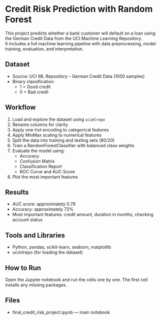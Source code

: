 # Credit Risk Prediction with Random Forest

This project predicts whether a bank customer will default on a loan using the German Credit Data from the UCI Machine Learning Repository.  
It includes a full machine learning pipeline with data preprocessing, model training, evaluation, and interpretation.

## Dataset
- Source: UCI ML Repository – German Credit Data (1000 samples)
- Binary classification:
  - 1 = Good credit
  - 0 = Bad credit

## Workflow
1. Load and explore the dataset using `ucimlrepo`
2. Rename columns for clarity
3. Apply one-hot encoding to categorical features
4. Apply MinMax scaling to numerical features
5. Split the data into training and testing sets (80/20)
6. Train a RandomForestClassifier with balanced class weights
7. Evaluate the model using:
   - Accuracy
   - Confusion Matrix
   - Classification Report
   - ROC Curve and AUC Score
8. Plot the most important features

## Results
- AUC score: approximately 0.79
- Accuracy: approximately 73%
- Most important features: credit amount, duration in months, checking account status

## Tools and Libraries
- Python, pandas, scikit-learn, seaborn, matplotlib
- ucimlrepo (for loading the dataset)

## How to Run
Open the Jupyter notebook and run the cells one by one. The first cell installs any missing packages.

## Files
- final_credit_risk_project.ipynb — main notebook
